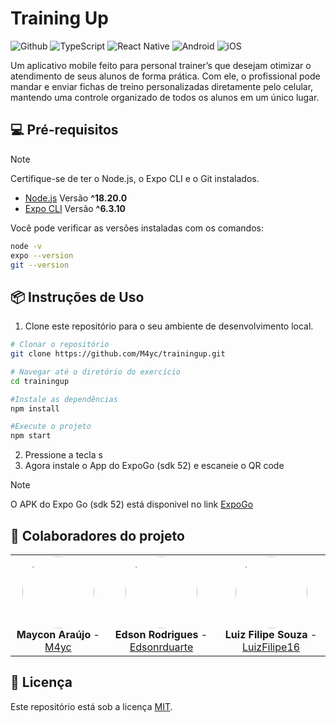# Training Up

![Github](https://img.shields.io/badge/GitHub-100000?style=for-the-badge&logo=github&logoColor=white)
![TypeScript](https://img.shields.io/badge/TypeScript-007ACC?style=for-the-badge&logo=typescript&logoColor=white)
![React Native](https://img.shields.io/badge/React_Native-20232A?style=for-the-badge&logo=react&logoColor=61DAFB)
![Android](https://img.shields.io/badge/Android-3DDC84?style=for-the-badge&logo=android&logoColor=white)
![iOS](https://img.shields.io/badge/iOS-000000?style=for-the-badge&logo=ios&logoColor=white)

Um aplicativo mobile feito para personal trainer’s que desejam otimizar o atendimento de seus alunos de forma prática. Com ele, o profissional pode mandar e enviar fichas de treino personalizadas diretamente pelo celular, mantendo uma controle organizado de todos os alunos em um único lugar.

## 💻 Pré-requisitos

> [!NOTE]
> Certifique-se de ter o Node.js, o Expo CLI e o Git instalados.

- [Node.js](https://nodejs.org/) Versão **^18.20.0**
- [Expo CLI](https://docs.expo.dev/more/expo-cli/) Versão **^6.3.10**

Você pode verificar as versões instaladas com os comandos:

```bash
node -v
expo --version
git --version
```

## 📦 Instruções de Uso

1. Clone este repositório para o seu ambiente de desenvolvimento local.

```bash
# Clonar o repositório
git clone https://github.com/M4yc/trainingup.git

# Navegar até o diretório do exercício
cd trainingup

#Instale as dependências
npm install

#Execute o projeto
npm start
```
2. Pressione a tecla s
3. Agora instale o App do ExpoGo (sdk 52) e escaneie o QR code

> [!NOTE]
> O APK do Expo Go (sdk 52) está disponivel no link [ExpoGo](https://d1ahtucjixef4r.cloudfront.net/Exponent-2.32.19.apk)

## 🤝 Colaboradores do projeto

<table>
  <tr>
    <td align="center">
      <img src="https://avatars.githubusercontent.com/u/62727540?v=4" width=115 style="border-radius: 50%;">
      <br>
      <b>Maycon Araújo</b> - <a href="https://github.com/M4yc" target="_blank">M4yc</a>
    </td>
    <td align="center">
      <img src="https://avatars.githubusercontent.com/u/178048907?v=4" width=115 style="border-radius: 50%;">
      <br>
      <b>Edson Rodrigues</b> - <a href="https://github.com/Edsonrduarte" target="_blank">Edsonrduarte</a>
    </td>
    <td align="center">
      <img src="https://avatars.githubusercontent.com/u/181023866?v=4" width=115 style="border-radius: 50%;">
      <br>
      <b>Luiz Filipe Souza</b> - <a href="https://github.com/LuizFilipe16" target="_blank">LuizFilipe16</a>
    </td>
  </tr>
</table>

## 📝 Licença

Este repositório está sob a licença [MIT](LICENSE).
